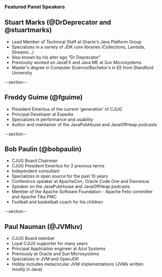 ### Featured Panel Speakers


## Stuart Marks (@DrDeprecator and @stuartmarks)
* Lead Member of Technical Staff at Oracle's Java Platform Group
* Specializes in a variety of JDK core libraries (Collections, Lambda, Streams...)
* Also known by his alter ego "Dr Deprecator"
* Previously worked on JavaFX and Java ME at Sun Microsystems
* Master's degree in Computer Science/Bachelor's in EE from Standford University


--section--

## Freddy Guime (@fguime)
* President Emeritus of the current 'generation' of CJUG
* Principal Developer at Expedia
* Specializes in performance and usability
* Author and maintainer of the JavaPubHouse and JavaOffHeap podcasts

--section--

## Bob Paulin (@bobpaulin)
* CJUG Board Chairman
* CJUG President Emeritus for 2 previous terms
* Independent consultant 
* Specializes in open source for the past 10 years
* Conference speaker at ApacheCon, Oracle Code One and Devnexus
* Speaker on the JavaPubHouse and JavaOffHeap podcasts
* Member of the Apache Software Foundation - Apache Felix committer and Apache Tika PMC
* Football and basketball coach for his children

--section--

## Paul Nauman (@JVMluv)

* CJUG Board member
* Loyal CJUG supporter for many years
* Principal Application engineer at Azul Systems
* Previously at Oracle and Sun Microsystems 
* Specializes in JVM and OpenJDK
* Hobby includes metacircular JVM implementations (JVMs written mostly in Java)